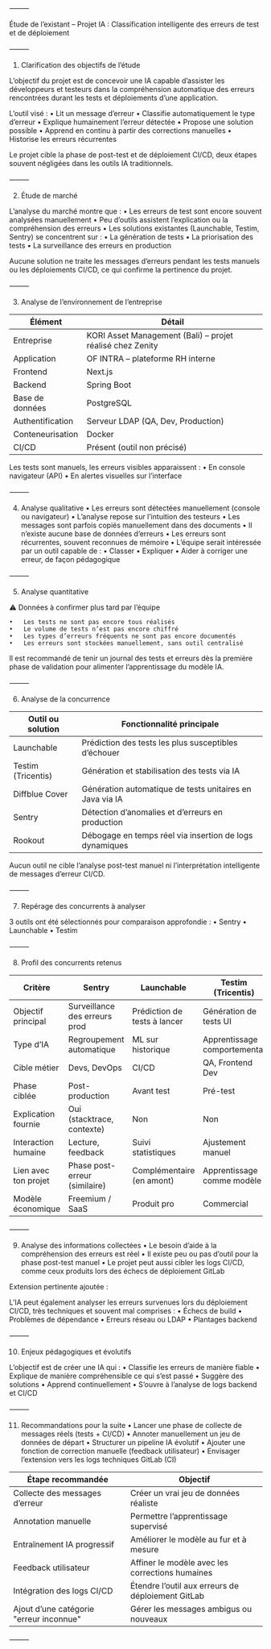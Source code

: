 
⸻

Étude de l’existant – Projet IA : Classification intelligente des erreurs de test et de déploiement

⸻

1. Clarification des objectifs de l’étude

L’objectif du projet est de concevoir une IA capable d’assister les développeurs et testeurs dans la compréhension automatique des erreurs rencontrées durant les tests et déploiements d’une application.

L’outil visé :
	•	Lit un message d’erreur
	•	Classifie automatiquement le type d’erreur
	•	Explique humainement l’erreur détectée
	•	Propose une solution possible
	•	Apprend en continu à partir des corrections manuelles
	•	Historise les erreurs récurrentes

Le projet cible la phase de post-test et de déploiement CI/CD, deux étapes souvent négligées dans les outils IA traditionnels.

⸻

2. Étude de marché

L’analyse du marché montre que :
	•	Les erreurs de test sont encore souvent analysées manuellement
	•	Peu d’outils assistent l’explication ou la compréhension des erreurs
	•	Les solutions existantes (Launchable, Testim, Sentry) se concentrent sur :
	•	La génération de tests
	•	La priorisation des tests
	•	La surveillance des erreurs en production

Aucune solution ne traite les messages d’erreurs pendant les tests manuels ou les déploiements CI/CD, ce qui confirme la pertinence du projet.

⸻

3. Analyse de l’environnement de l’entreprise


| Élément              | Détail                                                   |
|----------------------|-----------------------------------------------------------|
| Entreprise           | KORI Asset Management (Bali) – projet réalisé chez Zenity |
| Application          | OF INTRA – plateforme RH interne                          |
| Frontend             | Next.js                                                   |
| Backend              | Spring Boot                                               |
| Base de données      | PostgreSQL                                                |
| Authentification     | Serveur LDAP (QA, Dev, Production)                        |
| Conteneurisation     | Docker                                                    |
| CI/CD                | Présent (outil non précisé)                               |


Les tests sont manuels, les erreurs visibles apparaissent :
	•	En console navigateur (API)
	•	En alertes visuelles sur l’interface

⸻

4. Analyse qualitative
	•	Les erreurs sont détectées manuellement (console ou navigateur)
	•	L’analyse repose sur l’intuition des testeurs
	•	Les messages sont parfois copiés manuellement dans des documents
	•	Il n’existe aucune base de données d’erreurs
	•	Les erreurs sont récurrentes, souvent reconnues de mémoire
	•	L’équipe serait intéressée par un outil capable de :
	•	Classer
	•	Expliquer
	•	Aider à corriger une erreur, de façon pédagogique

⸻

5. Analyse quantitative

⚠️ Données à confirmer plus tard par l’équipe

	•	Les tests ne sont pas encore tous réalisés
	•	Le volume de tests n’est pas encore chiffré
	•	Les types d’erreurs fréquents ne sont pas encore documentés
	•	Les erreurs sont stockées manuellement, sans outil centralisé

Il est recommandé de tenir un journal des tests et erreurs dès la première phase de validation pour alimenter l’apprentissage du modèle IA.

⸻

6. Analyse de la concurrence


| Outil ou solution   | Fonctionnalité principale                                           |
|---------------------|---------------------------------------------------------------------|
| Launchable          | Prédiction des tests les plus susceptibles d’échouer               |
| Testim (Tricentis)  | Génération et stabilisation des tests via IA                       |
| Diffblue Cover      | Génération automatique de tests unitaires en Java via IA           |
| Sentry              | Détection d’anomalies et d’erreurs en production                   |
| Rookout             | Débogage en temps réel via insertion de logs dynamiques            |

Aucun outil ne cible l’analyse post-test manuel ni l’interprétation intelligente de messages d’erreur CI/CD.

⸻

7. Repérage des concurrents à analyser

3 outils ont été sélectionnés pour comparaison approfondie :
	•	Sentry
	•	Launchable
	•	Testim

⸻

8. Profil des concurrents retenus


| Critère                  | Sentry                        | Launchable                     | Testim (Tricentis)            |
|--------------------------|-------------------------------|---------------------------------|-------------------------------|
| Objectif principal       | Surveillance des erreurs prod | Prédiction de tests à lancer   | Génération de tests UI        |
| Type d’IA                | Regroupement automatique      | ML sur historique              | Apprentissage comportemental  |
| Cible métier             | Devs, DevOps                  | CI/CD                          | QA, Frontend Dev              |
| Phase ciblée             | Post-production               | Avant test                     | Pré-test                      |
| Explication fournie      | Oui (stacktrace, contexte)    | Non                            | Non                           |
| Interaction humaine      | Lecture, feedback             | Suivi statistiques             | Ajustement manuel             |
| Lien avec ton projet     | Phase post-erreur (similaire) | Complémentaire (en amont)      | Apprentissage comme modèle    |
| Modèle économique        | Freemium / SaaS               | Produit pro                    | Commercial                    |


⸻

9. Analyse des informations collectées
	•	Le besoin d’aide à la compréhension des erreurs est réel
	•	Il existe peu ou pas d’outil pour la phase post-test manuel
	•	Le projet peut aussi cibler les logs CI/CD, comme ceux produits lors des échecs de déploiement GitLab

Extension pertinente ajoutée :

L’IA peut également analyser les erreurs survenues lors du déploiement CI/CD, très techniques et souvent mal comprises :
	•	Échecs de build
	•	Problèmes de dépendance
	•	Erreurs réseau ou LDAP
	•	Plantages backend

⸻

10. Enjeux pédagogiques et évolutifs

L’objectif est de créer une IA qui :
	•	Classifie les erreurs de manière fiable
	•	Explique de manière compréhensible ce qui s’est passé
	•	Suggère des solutions
	•	Apprend continuellement
	•	S’ouvre à l’analyse de logs backend et CI/CD

⸻

11. Recommandations pour la suite
	•	Lancer une phase de collecte de messages réels (tests + CI/CD)
	•	Annoter manuellement un jeu de données de départ
	•	Structurer un pipeline IA évolutif
	•	Ajouter une fonction de correction manuelle (feedback utilisateur)
	•	Envisager l’extension vers les logs techniques GitLab (CI)

| Étape recommandée                                 | Objectif                                                             |
|---------------------------------------------------|----------------------------------------------------------------------|
| Collecte des messages d’erreur                    | Créer un vrai jeu de données réaliste                                |
| Annotation manuelle                               | Permettre l’apprentissage supervisé                                  |
| Entraînement IA progressif                        | Améliorer le modèle au fur et à mesure                               |
| Feedback utilisateur                              | Affiner le modèle avec les corrections humaines                      |
| Intégration des logs CI/CD                        | Étendre l’outil aux erreurs de déploiement GitLab                    |
| Ajout d’une catégorie "erreur inconnue"           | Gérer les messages ambigus ou nouveaux                               |

⸻
